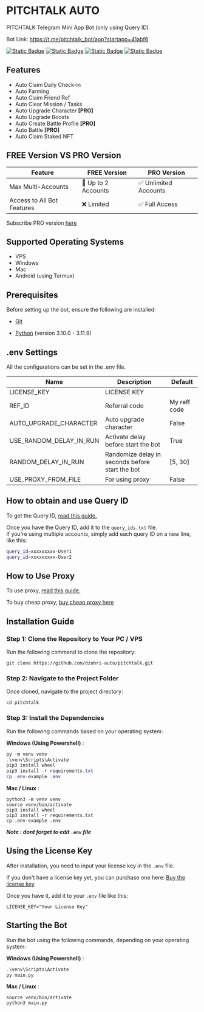 # PITCHTALK AUTO

PITCHTALK Telegram Mini App Bot (only using Query ID)

Bot Link: <https://t.me/pitchtalk_bot/app?startapp=41abf6>

[![Static Badge](https://img.shields.io/badge/Dzuhri_AUTO_Links-yes?style=for-the-badge&color=black)](https://t.me/hidden_coding)
[![Static Badge](https://img.shields.io/badge/Channel-yes?style=for-the-badge&logo=Telegram&logoColor=white&logoSize=auto&color=blue)](https://t.me/dzuhri_auto)
[![Static Badge](https://img.shields.io/badge/discussion-yes?style=for-the-badge&logo=Telegram&logoColor=white&logoSize=auto&color=blue)](https://t.me/dzuhri_auto_discussion)
[![Static Badge](https://img.shields.io/badge/BOT_Store-yes?style=for-the-badge&logo=Telegram&logoColor=white&logoSize=auto&color=blue)](https://t.me/dz_auto_store)

## Features

- Auto Claim Daily Check-in
- Auto Farming
- Auto Claim Friend Ref
- Auto Clear Mission / Tasks
- Auto Upgrade Character **[PRO]**
- Auto Upgrade Boosts
- Auto Create Battle Profile **[PRO]**
- Auto Battle **[PRO]**
- Auto Claim Staked NFT

## FREE Version VS PRO Version

| Feature                    | FREE Version       | PRO Version          |
| -------------------------- | ------------------ | -------------------- |
| Max Multi-Accounts         | 🚫 Up to 2 Accounts | ✅ Unlimited Accounts |
| Access to All Bot Features | ❌ Limited          | ✅ Full Access        |

Subscribe PRO version [here](https://irhamdz.notion.site/License-Key-Price-PRO-10f53e553530809bac2fd63fa6053347?pvs=74)

## Supported Operating Systems

- VPS
- Windows
- Mac
- Android (using Termux)

## Prerequisites

Before setting up the bot, ensure the following are installed:

- [Git](https://git-scm.com/downloads)

- [Python](https://www.python.org/downloads/) (version 3.10.0 - 3.11.9)

## .env Settings

All the configurations can be set in the .env file.

| Name                    | Description                                     | Default      |
| ----------------------- | ----------------------------------------------- | ------------ |
| LICENSE_KEY             | LICENSE KEY                                     |              |
| REF_ID                  | Referral code                                   | My reff code |
| AUTO_UPGRADE_CHARACTER  | Auto upgrade character                          | False        |
| USE_RANDOM_DELAY_IN_RUN | Activate delay before start the bot             | True         |
| RANDOM_DELAY_IN_RUN     | Randomize delay in seconds before start the bot | [5, 30]      |
| USE_PROXY_FROM_FILE     | For using proxy                                 | False        |

## How to obtain and use Query ID

To get the Query ID, [read this guide.](https://irhamdz.notion.site/Tutorial-Get-Query-ID-f415621d4a9843d2a7a9ad2cfb9abeb4?pvs=74)

Once you have the Query ID, add it to the `query_ids.txt` file.</br>
If you're using multiple accounts, simply add each query ID on a new line, like this:

```bash
query_id=xxxxxxxxx-User1
query_id=xxxxxxxxx-User2
```

## How to Use Proxy

To use proxy, [read this guide.](https://irhamdz.notion.site/Use-Proxy-11153e553530807aaa14fdfde425723c?pvs=74)

To buy cheap proxy, [buy cheap proxy here](https://proxy-seller.com/?partner=QJGZSHEU86WI9Y)

## Installation Guide

### Step 1: Clone the Repository to Your PC / VPS

Run the following command to clone the repository:

```shell
git clone https://github.com/dzuhri-auto/pitchtalk.git
```

### Step 2: Navigate to the Project Folder

Once cloned, navigate to the project directory:

```shell
cd pitchtalk
```

### Step 3: Install the Dependencies

Run the following commands based on your operating system:

**Windows (Using Powershell)** :

```powershell
py -m venv venv
.\venv\Scripts\Activate
pip3 install wheel
pip3 install -r requirements.txt
cp .env-example .env
```

**Mac / Linux** :

```shell
python3 -m venv venv
source venv/bin/activate
pip3 install wheel
pip3 install -r requirements.txt
cp .env-example .env
```

***Note : dont forget to edit `.env` file***

## Using the License Key

After installation, you need to input your license key in the `.env` file.

If you don't have a license key yet, you can purchase one here: [Buy the license key](https://irhamdz.notion.site/Dzuhri-Auto-10f53e55353080f98fbae250bd7172d1)

Once you have it, add it to your `.env` file like this:

```note
LICENSE_KEY="Your License Key"
```

## Starting the Bot

Run the bot using the following commands, depending on your operating system:

**Windows (Using Powershell)** :

```powershell
.\venv\Scripts\Activate
py main.py
```

**Mac / Linux** :

```shell
source venv/bin/activate
python3 main.py
```
